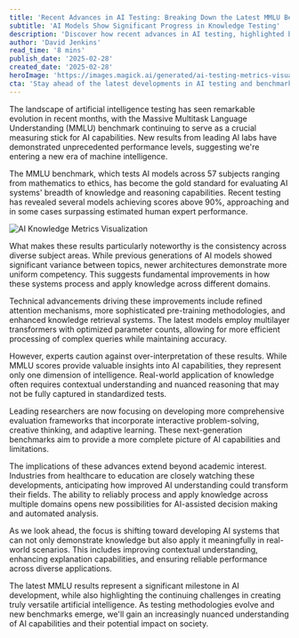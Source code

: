 ```yaml
---
title: 'Recent Advances in AI Testing: Breaking Down the Latest MMLU Benchmark Results'
subtitle: 'AI Models Show Significant Progress in Knowledge Testing'
description: 'Discover how recent advances in AI testing, highlighted by the MMLU benchmarks, indicate significant progress in AI capabilities across various subjects. Learn about the latest testing methodologies and their implications for diverse industries.'
author: 'David Jenkins'
read_time: '8 mins'
publish_date: '2025-02-28'
created_date: '2025-02-28'
heroImage: 'https://images.magick.ai/generated/ai-testing-metrics-visualization.jpg'
cta: 'Stay ahead of the latest developments in AI testing and benchmarking by following us on LinkedIn. Join our community of tech enthusiasts and industry professionals for in-depth analysis and breaking news.'
---
```


The landscape of artificial intelligence testing has seen remarkable evolution in recent months, with the Massive Multitask Language Understanding (MMLU) benchmark continuing to serve as a crucial measuring stick for AI capabilities. New results from leading AI labs have demonstrated unprecedented performance levels, suggesting we're entering a new era of machine intelligence.

The MMLU benchmark, which tests AI models across 57 subjects ranging from mathematics to ethics, has become the gold standard for evaluating AI systems' breadth of knowledge and reasoning capabilities. Recent testing has revealed several models achieving scores above 90%, approaching and in some cases surpassing estimated human expert performance.

![AI Knowledge Metrics Visualization](https://images.magick.ai/generated/ai-testing-progress-graph.jpg)

What makes these results particularly noteworthy is the consistency across diverse subject areas. While previous generations of AI models showed significant variance between topics, newer architectures demonstrate more uniform competency. This suggests fundamental improvements in how these systems process and apply knowledge across different domains.

Technical advancements driving these improvements include refined attention mechanisms, more sophisticated pre-training methodologies, and enhanced knowledge retrieval systems. The latest models employ multilayer transformers with optimized parameter counts, allowing for more efficient processing of complex queries while maintaining accuracy.

However, experts caution against over-interpretation of these results. While MMLU scores provide valuable insights into AI capabilities, they represent only one dimension of intelligence. Real-world application of knowledge often requires contextual understanding and nuanced reasoning that may not be fully captured in standardized tests.

Leading researchers are now focusing on developing more comprehensive evaluation frameworks that incorporate interactive problem-solving, creative thinking, and adaptive learning. These next-generation benchmarks aim to provide a more complete picture of AI capabilities and limitations.

The implications of these advances extend beyond academic interest. Industries from healthcare to education are closely watching these developments, anticipating how improved AI understanding could transform their fields. The ability to reliably process and apply knowledge across multiple domains opens new possibilities for AI-assisted decision making and automated analysis.

As we look ahead, the focus is shifting toward developing AI systems that can not only demonstrate knowledge but also apply it meaningfully in real-world scenarios. This includes improving contextual understanding, enhancing explanation capabilities, and ensuring reliable performance across diverse applications.

The latest MMLU results represent a significant milestone in AI development, while also highlighting the continuing challenges in creating truly versatile artificial intelligence. As testing methodologies evolve and new benchmarks emerge, we'll gain an increasingly nuanced understanding of AI capabilities and their potential impact on society.